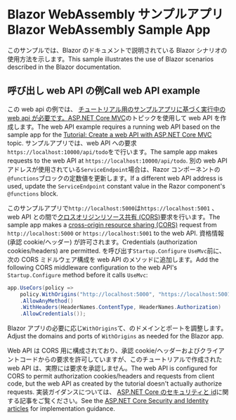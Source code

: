 # <a name="blazor-webassembly-sample-app"></a><span data-ttu-id="feb72-101">Blazor WebAssembly サンプルアプリ</span><span class="sxs-lookup"><span data-stu-id="feb72-101">Blazor WebAssembly Sample App</span></span>

<span data-ttu-id="feb72-102">このサンプルでは、Blazor のドキュメントで説明されている Blazor シナリオの使用方法を示します。</span><span class="sxs-lookup"><span data-stu-id="feb72-102">This sample illustrates the use of Blazor scenarios described in the Blazor documentation.</span></span>

## <a name="call-web-api-example"></a><span data-ttu-id="feb72-103">呼び出し web API の例</span><span class="sxs-lookup"><span data-stu-id="feb72-103">Call web API example</span></span>

<span data-ttu-id="feb72-104">この web api の例では、 <a href="https://docs.microsoft.com/aspnet/core/tutorials/first-web-api">チュートリアル用のサンプルアプリに基づく実行中の web api が必要です。ASP.NET Core MVC</a>のトピックを使用して web API を作成します。</span><span class="sxs-lookup"><span data-stu-id="feb72-104">The web API example requires a running web API based on the sample app for the <a href="https://docs.microsoft.com/aspnet/core/tutorials/first-web-api">Tutorial: Create a web API with ASP.NET Core MVC</a> topic.</span></span> <span data-ttu-id="feb72-105">サンプルアプリでは、web API への要求`https://localhost:10000/api/todo`をで行います。</span><span class="sxs-lookup"><span data-stu-id="feb72-105">The sample app makes requests to the web API at `https://localhost:10000/api/todo`.</span></span> <span data-ttu-id="feb72-106">別の web API アドレスが使用されている`ServiceEndpoint`場合は、Razor コンポーネントの`@functions`ブロックの定数値を更新します。</span><span class="sxs-lookup"><span data-stu-id="feb72-106">If a different web API address is used, update the `ServiceEndpoint` constant value in the Razor component's `@functions` block.</span></span></p>

<span data-ttu-id="feb72-107">このサンプルアプリで`http://localhost:5000`は`https://localhost:5001` 、web API との間で<a href="https://docs.microsoft.com/aspnet/core/security/cors">クロスオリジンリソース共有 (CORS)</a>要求を行います。</span><span class="sxs-lookup"><span data-stu-id="feb72-107">The sample app makes a <a href="https://docs.microsoft.com/aspnet/core/security/cors">cross-origin resource sharing (CORS)</a> request from `http://localhost:5000` or `https://localhost:5001` to the web API.</span></span> <span data-ttu-id="feb72-108">資格情報 (承認 cookie/ヘッダー) が許可されます。</span><span class="sxs-lookup"><span data-stu-id="feb72-108">Credentials (authorization cookies/headers) are permitted.</span></span> <span data-ttu-id="feb72-109">を呼び出す`Startup.Configure` `UseMvc`前に、次の CORS ミドルウェア構成を web API のメソッドに追加します。</span><span class="sxs-lookup"><span data-stu-id="feb72-109">Add the following CORS middleware configuration to the web API's `Startup.Configure` method before it calls `UseMvc`:</span></span></p>

```csharp
app.UseCors(policy => 
    policy.WithOrigins("http://localhost:5000", "https://localhost:5001")
    .AllowAnyMethod()
    .WithHeaders(HeaderNames.ContentType, HeaderNames.Authorization)
    .AllowCredentials());
```

<span data-ttu-id="feb72-110">Blazor アプリの必要に応じ`WithOrigins`て、のドメインとポートを調整します。</span><span class="sxs-lookup"><span data-stu-id="feb72-110">Adjust the domains and ports of `WithOrigins` as needed for the Blazor app.</span></span>

<span data-ttu-id="feb72-111">Web API は CORS 用に構成されており、承認 cookie/ヘッダーおよびクライアントコードからの要求を許可していますが、このチュートリアルで作成された web API は、実際には要求を承認しません。</span><span class="sxs-lookup"><span data-stu-id="feb72-111">The web API is configured for CORS to permit authorization cookies/headers and requests from client code, but the web API as created by the tutorial doesn't actually authorize requests.</span></span> <span data-ttu-id="feb72-112">実装ガイダンスについては、 <a href="https://docs.microsoft.com/aspnet/core/security/">ASP.NET Core のセキュリティと id</a>に関する記事をご覧ください。</span><span class="sxs-lookup"><span data-stu-id="feb72-112">See the <a href="https://docs.microsoft.com/aspnet/core/security/">ASP.NET Core Security and Identity articles</a> for implementation guidance.</span></span>
